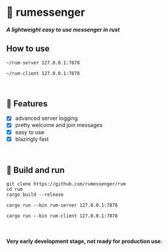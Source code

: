 # 📨 rumessenger
##### A lightweight easy to use messenger in rust

## How to use

```
~/rum-server 127.0.0.1:7878
```

```
~/rum-client 127.0.0.1:7878
```
</br>

## 🔋 Features
- [x] advanced server logging
- [x] pretty welcome and join messages
- [x] easy to use
- [x] blazingly fast
</br>

## 🔨 Build and run
```
git clone https://github.com/rumessenger/rum
cd rum
cargo build --release
```
```
cargo run --bin rum-server 127.0.0.1:7878
```
```
cargo run --bin rum-client 127.0.0.1:7878
```

</br>

#### Very early development stage, not ready for production use.
